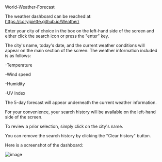 World-Weather-Forecast

The weather dashboard can be reached at: https://coryjpiette.github.io/Weather/

Enter your city of choice in the box on the left-hand side of the screen and either click the search icon or press the "enter" key.

The city's name, today's date, and the current weather conditions will appear on the main section of the screen. The weather information included is as follows:

-Temperature

-Wind speed

-Humidity

-UV Index

The 5-day forecast will appear underneath the current weather information.

For your convenience, your search history will be available on the left-hand side of the screen.

To review a prior selection, simply click on the city's name.

You can remove the search history by clicking the "Clear history" button.

Here is a screenshot of the dashboard:

![image](https://user-images.githubusercontent.com/60293516/124596221-047c8d00-de30-11eb-86f0-ae2e9e5465c6.png)
